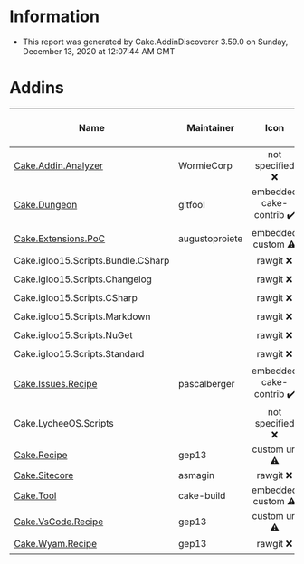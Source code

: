 # Information

- This report was generated by Cake.AddinDiscoverer 3.59.0 on Sunday, December 13, 2020 at 12:07:44 AM GMT

# Addins

| Name | Maintainer | Icon | Transferred to cake-contrib | License | Repository |
| --- | --- | :---: | :---: | :---: | :---: |
| [Cake.Addin.Analyzer](https://wormiecorp.github.io/Cake.Addin.Analyzer/) | WormieCorp | not specified :x: |  :x: | MIT :heavy_check_mark: | true :heavy_check_mark: |
| [Cake.Dungeon](https://github.com/gitfool/Cake.Dungeon) | gitfool | embedded cake-contrib :heavy_check_mark: |  :x: | MIT :heavy_check_mark: | .git missing :warning: |
| [Cake.Extensions.PoC](https://github.com/augustoproiete/cake-extensions) | augustoproiete | embedded custom :warning: |  :x: | MIT :heavy_check_mark: | .git missing :warning: |
| Cake.igloo15.Scripts.Bundle.CSharp |  | rawgit :x: |  :x: | MIT :heavy_check_mark: | false :x: |
| Cake.igloo15.Scripts.Changelog |  | rawgit :x: |  :x: | MIT :heavy_check_mark: | false :x: |
| Cake.igloo15.Scripts.CSharp |  | rawgit :x: |  :x: | MIT :heavy_check_mark: | false :x: |
| Cake.igloo15.Scripts.Markdown |  | rawgit :x: |  :x: | MIT :heavy_check_mark: | false :x: |
| Cake.igloo15.Scripts.NuGet |  | rawgit :x: |  :x: | MIT :heavy_check_mark: | false :x: |
| Cake.igloo15.Scripts.Standard |  | rawgit :x: |  :x: | MIT :heavy_check_mark: | false :x: |
| [Cake.Issues.Recipe](https://github.com/cake-contrib/Cake.Issues.Recipe) | pascalberger | embedded cake-contrib :heavy_check_mark: |  :heavy_check_mark: | MIT :heavy_check_mark: | true :heavy_check_mark: |
| Cake.LycheeOS.Scripts |  | not specified :x: |  :x: |  :x: | false :x: |
| [Cake.Recipe](https://github.com/cake-contrib/Cake.Recipe) | gep13 | custom url :warning: |  :heavy_check_mark: | MIT :heavy_check_mark: | true :heavy_check_mark: |
| [Cake.Sitecore](https://github.com/asmagin/Cake.Sitecore) | asmagin | rawgit :x: |  :x: |  :x: | false :x: |
| [Cake.Tool](https://cakebuild.net/) | cake-build | embedded custom :warning: |  :x: | MIT :heavy_check_mark: | .git missing :warning: |
| [Cake.VsCode.Recipe](https://github.com/cake-contrib/Cake.VsCode.Recipe) | gep13 | custom url :warning: |  :heavy_check_mark: | MIT :heavy_check_mark: | true :heavy_check_mark: |
| [Cake.Wyam.Recipe](https://github.com/cake-contrib/Cake.Wyam.Recipe) | gep13 | rawgit :x: |  :heavy_check_mark: | MIT :heavy_check_mark: | true :heavy_check_mark: |
